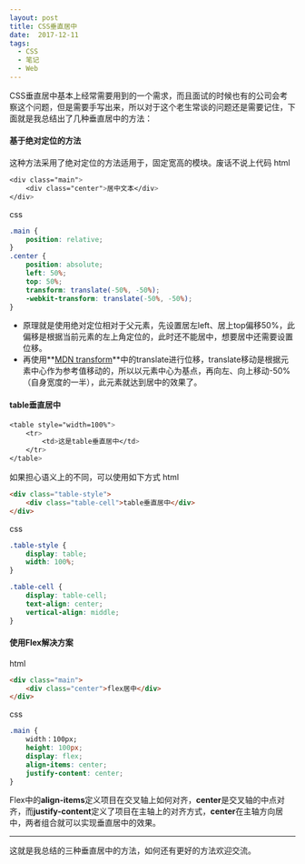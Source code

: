 ```yaml
---
layout: post
title: CSS垂直居中
date:  2017-12-11
tags: 
  - CSS
  - 笔记
  - Web
---
```


CSS垂直居中基本上经常需要用到的一个需求，而且面试的时候也有的公司会考察这个问题，但是需要手写出来，所以对于这个老生常谈的问题还是需要记住，下面就是我总结出了几种垂直居中的方法：

#### 基于绝对定位的方法
这种方法采用了绝对定位的方法适用于，固定宽高的模块。废话不说上代码
html

```css
<div class="main">
    <div class="center">居中文本</div>
</div>
```

css

```css
.main {
    position: relative;
}
.center {
    position: absolute;
    left: 50%;
    top: 50%;
    transform: translate(-50%, -50%);
    -webkit-transform: translate(-50%, -50%);
}
```

- 原理就是使用绝对定位相对于父元素，先设置居左left、居上top偏移50%，此偏移是根据当前元素的左上角定位的，此时还不能居中，想要居中还需要设置位移。
- 再使用**[MDN transform](https://developer.mozilla.org/zh-CN/docs/Web/CSS/transform)**中的translate进行位移，translate移动是根据元素中心作为参考值移动的，所以以元素中心为基点，再向左、向上移动-50%（自身宽度的一半），此元素就达到居中的效果了。

#### table垂直居中

```css
<table style="width=100%">
    <tr>
        <td>这是table垂直居中</td>
    </tr>
</table>
```

如果担心语义上的不同，可以使用如下方式
html

```html
<div class="table-style">
    <div class="table-cell">table垂直居中</div>
</div>
```

css

```css
.table-style {
    display: table;
    width: 100%;
}

.table-cell {
    display: table-cell;
    text-align: center;
    vertical-align: middle;
}
```

#### 使用Flex解决方案
html

```html
<div class="main">
    <div class="center">flex居中</div>
</div>
```

css

```css
.main {
    width：100px;
    height: 100px;
    display: flex;
    align-items: center;
    justify-content: center;
}
```

Flex中的**align-items**定义项目在交叉轴上如何对齐，**center**是交叉轴的中点对齐，而**justify-content**定义了项目在主轴上的对齐方式，**center**在主轴方向居中，两者组合就可以实现垂直居中的效果。

---
这就是我总结的三种垂直居中的方法，如何还有更好的方法欢迎交流。

